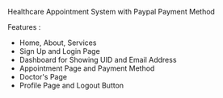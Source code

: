 Healthcare Appointment System with Paypal Payment Method

Features :
- Home, About, Services
- Sign Up and Login Page
- Dashboard for Showing UID and Email Address
- Appointment Page and Payment Method
- Doctor's Page
- Profile Page and Logout Button
